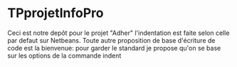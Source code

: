 # TPprojetInfoPro
Ceci est notre depôt pour le projet "Adher" l'indentation est faite selon celle par defaut sur Netbeans.
Toute autre proposition de base d'écriture de code est la bienvenue: pour garder le standard je propose qu'on se base sur les options de la commande indent
